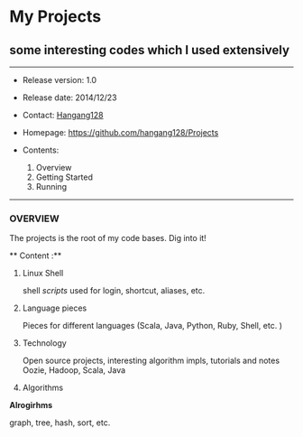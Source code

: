 # My Projects #
## some interesting codes which I used extensively ##

---
- Release version: 1.0
- Release date: 2014/12/23
- Contact: [Hangang128](mailto:hangang128@gmail.com)
- Homepage: https://github.com/hangang128/Projects

- Contents:
    1. Overview
    2. Getting Started
    3. Running

---
### OVERVIEW ###

The projects is the root of my code bases. Dig into it!

  ** Content :**

1. Linux Shell

    shell *scripts* used for login, shortcut, aliases, etc.

2. Language pieces

    Pieces for different languages (Scala, Java, Python, Ruby, Shell, etc. )

3. Technology

    Open source projects, interesting algorithm impls, tutorials and notes
	Oozie, Hadoop, Scala, Java

4. Algorithms

  **Alrogirhms**

   graph, tree, hash, sort, etc.

